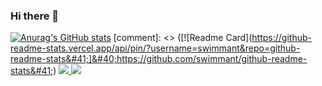 ### Hi there 👋

<!--
**swimmant/swimmant** is a ✨ _special_ ✨ repository because its `README.md` (this file) appears on your GitHub profile.

Here are some ideas to get you started:

- 🔭 I’m currently working on ...
- 🌱 I’m currently learning ...
- 👯 I’m looking to collaborate on ...
- 🤔 I’m looking for help with ...
- 💬 Ask me about ...
- 📫 How to reach me: ...
- 😄 Pronouns: ...
- ⚡ Fun fact: ...
-->
[![Anurag's GitHub stats](https://github-readme-stats.vercel.app/api?username=swimmant)](https://github.com/swimmant/github-readme-stats)
[comment]: <> ([![Readme Card]&#40;https://github-readme-stats.vercel.app/api/pin/?username=swimmant&repo=github-readme-stats&#41;]&#40;https://github.com/swimmant/github-readme-stats&#41;)
<a href=" https://github.com/anuraghazra/github-readme-stats " >
  <img align= " center " src= " https://github-readme-stats.vercel.app/api/pin/?username=swimmant&repo=github-readme-stats " />
</a>
<a href=" https://github.com/anuraghazra/convoychat " >
  <img align= " center " src= " https://github-readme-stats.vercel.app/api/pin/?username=swimmant&repo=convoychat " />
</a>
